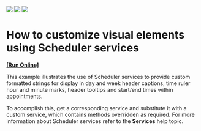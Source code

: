<!-- default badges list -->
![](https://img.shields.io/endpoint?url=https://codecentral.devexpress.com/api/v1/VersionRange/128546427/15.2.4%2B)
[![](https://img.shields.io/badge/Open_in_DevExpress_Support_Center-FF7200?style=flat-square&logo=DevExpress&logoColor=white)](https://supportcenter.devexpress.com/ticket/details/E1006)
[![](https://img.shields.io/badge/📖_How_to_use_DevExpress_Examples-e9f6fc?style=flat-square)](https://docs.devexpress.com/GeneralInformation/403183)
<!-- default badges end -->
# How to customize visual elements using Scheduler services
<!-- run online -->
**[[Run Online]](https://codecentral.devexpress.com/e1006/)**
<!-- run online end -->


<p>This example illustrates the use of Scheduler services to provide custom formatted strings for display in day and week header captions, time ruler hour and minute marks, header tooltips and start/end times within appointments.</p><p>To accomplish this, get a corresponding service and substitute it with a custom service, which contains methods overridden as required. For more information about  Scheduler services refer to the <strong>Services</strong> help topic.</p>

<br/>


